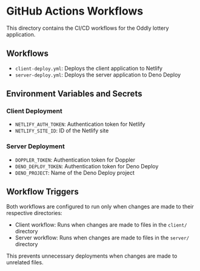 # GitHub Actions Workflows

This directory contains the CI/CD workflows for the Oddly lottery application.

## Workflows

- `client-deploy.yml`: Deploys the client application to Netlify
- `server-deploy.yml`: Deploys the server application to Deno Deploy

## Environment Variables and Secrets

### Client Deployment
- `NETLIFY_AUTH_TOKEN`: Authentication token for Netlify
- `NETLIFY_SITE_ID`: ID of the Netlify site

### Server Deployment
- `DOPPLER_TOKEN`: Authentication token for Doppler
- `DENO_DEPLOY_TOKEN`: Authentication token for Deno Deploy
- `DENO_PROJECT`: Name of the Deno Deploy project

## Workflow Triggers

Both workflows are configured to run only when changes are made to their respective directories:

- Client workflow: Runs when changes are made to files in the `client/` directory
- Server workflow: Runs when changes are made to files in the `server/` directory

This prevents unnecessary deployments when changes are made to unrelated files.
